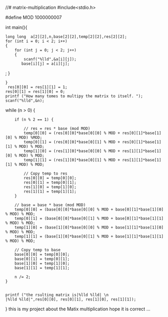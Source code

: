 //# matrix-multiplication
#include<stdio.h>

#define MOD 1000000007

int main(){

    long long  a[2][2],n,base[2][2],temp[2][2],res[2][2];
    for (int i = 0; i < 2; i++)
    {
        for (int j = 0; j < 2; j++)
        {
            scanf("%lld",&a[i][j]);
           base[i][j] = a[i][j];
;
        }
        
    }
     res[0][0] = res[1][1] = 1;
    res[0][1] = res[1][0] = 0;
    printf ("How many tomes to multipy the matrix to itself. ");
    scanf("%lld",&n);
    
   
   while (n > 0) {
   
        if (n % 2 == 1) {
        
            // res = res * base (mod MOD)
            temp[0][0] = (res[0][0]*base[0][0] % MOD + res[0][1]*base[1][0] % MOD) %MOD;
            temp[0][1] = (res[0][0]*base[0][1] % MOD + res[0][1]*base[1][1] % MOD) % MOD;
            temp[1][0] = (res[1][0]*base[0][0] % MOD + res[1][1]*base[1][0] % MOD) % MOD;
            temp[1][1] = (res[1][0]*base[0][1] % MOD + res[1][1]*base[1][1] % MOD) % MOD;

            // Copy temp to res
            res[0][0] = temp[0][0];
            res[0][1] = temp[0][1];
            res[1][0] = temp[1][0];
            res[1][1] = temp[1][1];
        }

        // base = base * base (mod MOD)
        temp[0][0] = (base[0][0]*base[0][0] % MOD + base[0][1]*base[1][0] % MOD) % MOD;
        temp[0][1] = (base[0][0]*base[0][1] % MOD + base[0][1]*base[1][1] % MOD) % MOD;
        temp[1][0] = (base[1][0]*base[0][0] % MOD + base[1][1]*base[1][0] % MOD) % MOD;
        temp[1][1] = (base[1][0]*base[0][1] % MOD + base[1][1]*base[1][1] % MOD) % MOD;

        // Copy temp to base
        base[0][0] = temp[0][0];
        base[0][1] = temp[0][1];
        base[1][0] = temp[1][0];
        base[1][1] = temp[1][1];

        n /= 2;
    }


    printf ("the rsulting matrix is|%lld %lld| \n                      |%lld %lld|",res[0][0], res[0][1], res[1][0], res[1][1]);
    
    
}
this is my project about the Matix multiplication hope it is correct ...
